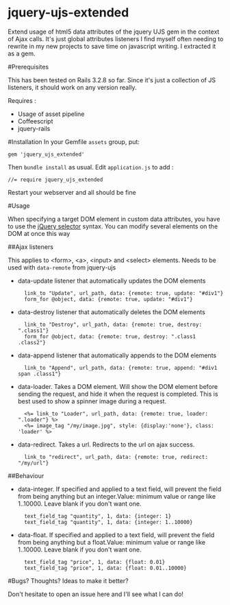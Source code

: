 jquery-ujs-extended
===================

Extend usage of html5 data attributes of the jquery UJS gem in the context of Ajax calls. 
It's just global attributes listeners I find myself often needing to rewrite in my new projects to save time on javascript writing. I extracted it as a gem.

#Prerequisites

This has been tested on Rails 3.2.8 so far. Since it's just a collection of JS listeners, it should work on any version really.

Requires :
- Usage of asset pipeline
- Coffeescript
- jquery-rails

#Installation
In your Gemfile `assets` group, put:

    gem 'jquery_ujs_extended'

Then `bundle install` as usual.
Edit `application.js` to add :

    //= require jquery_ujs_extended

Restart your webserver and all should be fine

#Usage

When specifying a target DOM element in custom data attributes, you have to use the [jQuery selector](http://api.jquery.com/category/selectors/) syntax. You can modify several elements on the DOM at once this way

##Ajax listeners

This applies to &lt;form&gt;, &lt;a&gt;, &lt;input&gt; and &lt;select&gt; elements. Needs to be used with `data-remote` from jquery-ujs

* data-update listener that automatically updates the DOM elements

        link_to "Update", url_path, data: {remote: true, update: "#div1"}
        form_for @object, data: {remote: true, update: "#div1"}
* data-destroy listener that automatically deletes the DOM elements

        link_to "Destroy", url_path, data: {remote: true, destroy: ".class1"}
        form_for @object, data: {remote: true, destroy: ".class1 .class2"}
* data-append listener that automatically appends to the DOM elements

        link_to "Append", url_path, data: {remote: true, append: "#div1 span .class1"}
* data-loader. Takes a DOM element. Will show the DOM element before sending the request, and hide it when the request is completed. This is best used to show a spinner image during a request.

        <%= link_to "Loader", url_path, data: {remote: true, loader: ".loader"} %>
        <%= image_tag "/my/image.jpg", style: {display:'none'}, class: 'loader' %>
* data-redirect. Takes a url. Redirects to the url on ajax success.

        link_to "redirect", url_path, data: {remote: true, redirect: "/my/url"}

##Behaviour

* data-integer. If specified and applied to a text field, will prevent the field from being anything but an integer.Value: minimum value or range like 1..10000. Leave blank if you don't want one.

        text_field_tag "quantity", 1, data: {integer: 1}
        text_field_tag "quantity", 1, data: {integer: 1..10000}
* data-float. If specified and applied to a text field, will prevent the field from being anything but a float.Value: minimum value or range like 1..10000. Leave blank if you don't want one.

        text_field_tag "price", 1, data: {float: 0.01}
        text_field_tag "price", 1, data: {float: 0.01..10000}


#Bugs? Thoughts? Ideas to make it better?

Don't hesitate to open an issue here and I'll see what I can do!
